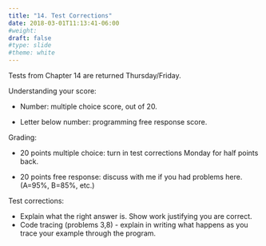 ```yaml
---
title: "14. Test Corrections"
date: 2018-03-01T11:13:41-06:00
#weight: 
draft: false
#type: slide
#theme: white
---
```

Tests from Chapter 14 are returned Thursday/Friday. 

Understanding your score:

* Number: multiple choice score, out of 20.

* Letter below number: programming free response score.

Grading:

* 20 points multiple choice: turn in test corrections Monday for half
  points back.

* 20 points free response: discuss with me if you had problems
  here. (A=95%, B=85%, etc.)


Test corrections:

- Explain what the right answer is. Show work justifying you are correct.
- Code tracing (problems 3,8) - explain in writing what happens as you
  trace your example through the program.
